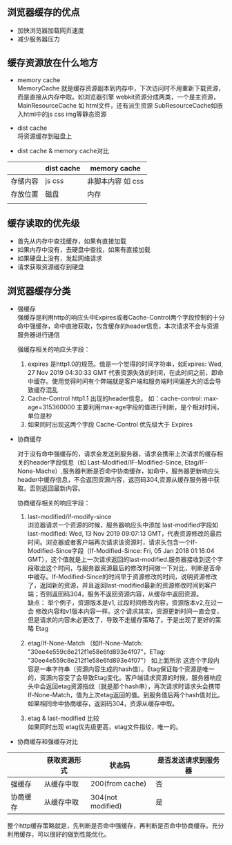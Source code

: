 ## 浏览器缓存的优点  
- 加快浏览器加载网页速度
- 减少服务器压力

## 缓存资源放在什么地方  

- memory cache  
  MemoryCache 就是缓存资源副本到内存中，下次访问时不用重新下载资源，而是直接从内存中取。如浏览器引擎 webkit资源分成两类，一个是主资源，MainResourceCache 如 html文件，还有派生资源 SubResourceCache如嵌入html中的js css img等静态资源

- dist cache  
  将资源缓存到磁盘上  

- dist cache & memory cache对比  

|       | dist cache | memory cache |
|  ---- | ----- | --------|
|存储内容|js css |  非脚本内容 如 css|
|存放位置| 磁盘 | 内存 |
|||||

## 缓存读取的优先级  

- 首先从内存中查找缓存，如果有直接加载  
- 如果内存中没有，去硬盘中查找，如果有直接加载
- 如果硬盘上没有，发起网络请求
- 请求获取资源缓存到硬盘  

## 浏览器缓存分类 

- 强缓存  
  强缓存是利用http的响应头中Expires或者Cache-Control两个字段控制的十分命中强缓存，命中直接获取，包含缓存的header信息，本次请求不会与资源服务器进行通信  
  
  强缓存相关的响应头字段：  
  1. expires 是http1.0的规范。值是一个觉得的时间字符串，如Expires: Wed, 27 Nov 2019 04:30:33 GMT  代表资源失效的时间，在此时间之前，即命中缓存。使用觉得时间有个弊端就是客户端和服务端时间偏差大的话会导致缓存混乱  
  2. Cache-Control http1.1 出现的header信息。 如：cache-control: max-age=315360000  主要利用max-age字段的值进行判断，是个相对时间，单位是秒  
  3. 如果同时出现这两个字段 Cache-Control 优先级大于 Expires

- 协商缓存  

  对于没有命中强缓存的，请求会发送到服务器，请求会携带上次请求的缓存相关的header字段信息（如 Last-Modified/IF-Modified-Since, Etag/IF-None-Mache）,服务器判断是否命中协商缓存，如命中，服务器更新响应头header中缓存信息，不会返回资源内容，返回码304,资源从缓存服务器中获取。否则返回最新内容。 

  协商缓存相关的响应字段：  
  1. last-modified/if-modify-since  
    浏览器请求一个资源的时候，服务器响应头中添加 last-modified字段如last-modified: Wed, 13 Nov 2019 09:07:13 GMT，代表资源修改的最后时间。浏览器或者客户端再次请求该资源时，请求头包含一个If-Modified-Since字段（If-Modified-Since: Fri, 05 Jan 2018 01:16:04 GMT），这个值就是上一次请求返回的last-modified.服务器接收到这个字段取出这个时间，与服务器资源最后的修改时间做一下对比，判断是否命中缓存。If-Modified-Since的时间早于资源修改的时间，说明资源修改了，返回新的资源，并且返回last-modified最新的资源修改时间到客户端；否则返回码304，服务不返回资源内容，从缓存中返回资源。  
    缺点： 举个例子，资源版本是v1, 过段时间修改内容，资源版本v2,在过一会 修改内容和v1版本内容一样。这个请求其实，资源更新时间一直会变，但是请求的内容未必更改了，导致不走缓存策略了。于是出现了更好的策略 Etag
  2. etag/If-None-Match
    （如If-None-Match: "30ee4e559c8e212f1e58e6fd893e4f07"，ETag: "30ee4e559c8e212f1e58e6fd893e4f07"）
    如上面所示 这连个字段内容是一串字符串（资源内容生成的hash值）。Etag保证每个资源是唯一的，资源内容变了会导致Etag变化。客户端请求资源的时候，服务器响应头中会返回etag资源指纹（就是那个hash串），再次请求时请求头会携带If-None-Match，值为上次etag返回的值。到服务值后两个hash值对比。如果相同命中协商缓存，返回码304，资源从缓存中取。
  
  3. etag & last-modified 比较  
    如果同时出现 etag优先级更高，etag文件指纹，唯一的。  
  
- 协商缓存和强缓存对比  

||获取资源形式|状态码| 是否发送请求到服务器|
| ------ | ----- | ---- | ---- |
|强缓存| 从缓存中取|200(from cache)|否|
|协商缓存|从缓存中取|304(not modified)|是|


整个http缓存策略就是，先判断是否命中强缓存，再判断是否命中协商缓存。充分利用缓存，可以很好的做到性能优化。


  
